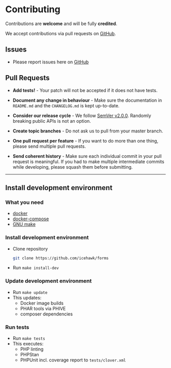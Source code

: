 # Contributing

Contributions are **welcome** and will be fully **credited**.

We accept contributions via pull requests on [GitHub](http://github.com/icehawk/forms).

## Issues

- Please report issues here on [GitHub](http://github.com/icehawk/forms)

## Pull Requests

- **Add tests!** - Your patch will not be accepted if it does not have tests.

- **Document any change in behaviour** - Make sure the documentation in `README.md` and the `CHANGELOG.md` is kept up-to-date.

- **Consider our release cycle** - We follow [SemVer v2.0.0](http://semver.org). Randomly breaking public APIs is not an option.

- **Create topic branches** - Do not ask us to pull from your master branch.

- **One pull request per feature** - If you want to do more than one thing, please send multiple pull requests.

- **Send coherent history** - Make sure each individual commit in your pull request is meaningful. If you had to make multiple intermediate commits while developing, please squash them before submitting.

---

## Install development environment

### What you need

* [docker](https://docs.docker.com/get-docker/)
* [docker-compose](https://docs.docker.com/compose/install/)
* [GNU make](https://www.gnu.org/software/make/)

### Install development environment

* Clone repository
  ```bash
  git clone https://github.com/icehawk/forms
  ```

* Run `make install-dev`

### Update development environment

* Run `make update` 
* This updates: 
  * Docker image builds
  * PHAR tools via PHIVE
  * composer dependencies

### Run tests

* Run `make tests`
* This executes:
  * PHP linting
  * PHPStan
  * PHPUnit incl. coverage report to `tests/clover.xml`
